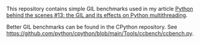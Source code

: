 This repository contains simple GIL benchmarks used in my article [Python behind the scenes #13: the GIL and its effects on Python multithreading](https://tenthousandmeters.com/blog/python-behind-the-scenes-13-the-gil-and-its-effects-on-python-multithreading/).

Better GIL benchmarks can be found in the CPython repository. See https://github.com/python/cpython/blob/main/Tools/ccbench/ccbench.py.